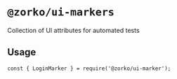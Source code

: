 # `@zorko/ui-markers`

Collection of UI attributes for automated tests

## Usage

```
const { LoginMarker } = require('@zorko/ui-marker');

```
